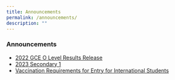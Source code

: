 ```yaml
---
title: Announcements
permalink: /announcements/
description: ""
---
```

### Announcements


*  [ 2022 GCE O Level Results Release](/announcements/gceolevelresults/)
*   [2023 Secondary 1](/2023-Secondary-1/)
*   [Vaccination Requirements for Entry for International Students](/files/vaccination.pdf)